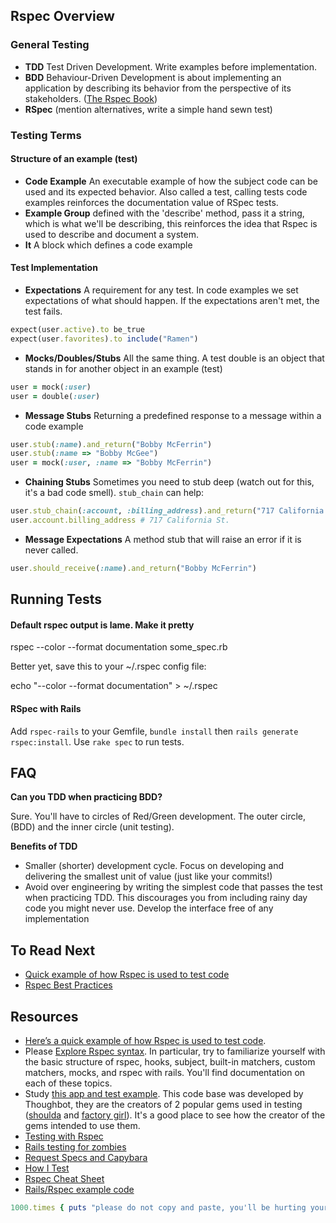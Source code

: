 ## Rspec Overview

### General Testing
- __TDD__
Test Driven Development. Write examples before implementation.
- __BDD__
Behaviour-Driven Development is about implementing an application by describing its behavior from the perspective of its stakeholders. ([The Rspec Book](http://pragprog.com/book/achbd/the-rspec-book))
- __RSpec__
(mention alternatives, write a simple hand sewn test)

### Testing Terms
#### Structure of an example (test)
- __Code Example__
An executable example of how the subject code can be used and its expected behavior. Also called a test, calling tests code examples reinforces the documentation value of RSpec tests.
- __Example Group__
defined with the 'describe' method, pass it a string, which is what we'll be describing, this reinforces the idea that Rspec is used to describe and document a system. 
- __It__
A block which defines a code example

#### Test Implementation
- __Expectations__
A requirement for any test. In code examples we set expectations of what should happen. If the expectations aren't met, the test fails.

```ruby
expect(user.active).to be_true
expect(user.favorites).to include("Ramen")
```

- __Mocks/Doubles/Stubs__
All the same thing. A test double is an object that stands in for another object in an example (test)

```ruby
user = mock(:user)
user = double(:user)
```

- __Message Stubs__
Returning a predefined response to a message within a code example

```ruby
user.stub(:name).and_return("Bobby McFerrin")
user.stub(:name => "Bobby McGee")
user = mock(:user, :name => "Bobby McFerrin")
```

- __Chaining Stubs__
Sometimes you need to stub deep (watch out for this, it's a bad code smell). `stub_chain` can help:

```ruby
user.stub_chain(:account, :billing_address).and_return("717 California St.")
user.account.billing_address # 717 California St.
```

- __Message Expectations__
A method stub that will raise an error if it is never called.

```ruby
user.should_receive(:name).and_return("Bobby McFerrin")
``` 

## Running Tests
#### Default rspec output is lame. Make it pretty

  rspec --color --format documentation some_spec.rb

Better yet, save this to your ~/.rspec config file:

  echo "--color --format documentation" > ~/.rspec
  
#### RSpec with Rails
Add `rspec-rails` to your Gemfile, `bundle install` then `rails generate rspec:install`. Use `rake spec` to run tests.

## FAQ
**Can you TDD when practicing BDD?**

Sure. You'll have to circles of Red/Green development. The outer circle, (BDD) and the inner circle (unit testing).

**Benefits of TDD**

- Smaller (shorter) development cycle. Focus on developing and delivering the smallest unit of value (just like your commits!)
- Avoid over engineering by writing the simplest code that passes the test when practicing TDD. This discourages you from including rainy day code you might never use.
Develop the interface free of any implementation

## To Read Next

- [Quick example of how Rspec is used to test code](./basic_rspec.md)
- [Rspec Best Practices](./rspec_best_practices.md)

## Resources


- [Here’s a quick example of how Rspec is used to test code](https://gist.github.com/abinoda/1a0778292dd0aa0cd380).
- Please [Explore Rspec syntax](https://www.relishapp.com/rspec/). In particular, try to familiarize yourself with the basic structure of rspec, hooks, subject, built-in matchers, custom matchers, mocks, and rspec with rails. You'll find documentation on each of these topics.
- Study [this app and test example](https://github.com/Devbootcamp/awesomebits). This code base was developed by Thoughbot, they are the creators of 2 popular gems used in testing ([shoulda](https://github.com/thoughtbot/shoulda) and [factory girl](https://github.com/thoughtbot/factory_girl_rails)). It's a good place to see how the creator of the gems intended to use them.
- [Testing with Rspec](https://www.codeschool.com/courses/testing-with-rspec)
- [Rails testing for zombies](https://www.codeschool.com/courses/rails-testing-for-zombies)
- [Request Specs and Capybara](http://railscasts.com/episodes/257-request-specs-and-capybara)
- [How I Test](http://railscasts.com/episodes/275-how-i-test)
- [Rspec Cheat Sheet](http://cheat.errtheblog.com/s/rspec)
- [Rails/Rspec example code](https://github.com/awesomefoundation/awesomebits/tree/master/spec)

```ruby
1000.times { puts "please do not copy and paste, you'll be hurting yourself." }
```

